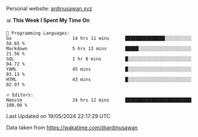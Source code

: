 Personal website: [ardinusawan.xyz](https://ardinusawan.xyz)

<!--START_SECTION:waka-->
📊 **This Week I Spent My Time On** 

```text
💬 Programming Languages: 
Go                       14 hrs 11 mins      ███████████████░░░░░░░░░░   58.65 % 
Markdown                 5 hrs 13 mins       █████░░░░░░░░░░░░░░░░░░░░   21.56 % 
SQL                      1 hr 8 mins         █░░░░░░░░░░░░░░░░░░░░░░░░   04.72 % 
YAML                     45 mins             █░░░░░░░░░░░░░░░░░░░░░░░░   03.13 % 
HTML                     43 mins             █░░░░░░░░░░░░░░░░░░░░░░░░   02.97 % 

🔥 Editors: 
Neovim                   24 hrs 12 mins      █████████████████████████   100.00 % 
```


 Last Updated on 19/05/2024 22:17:29 UTC
<!--END_SECTION:waka-->
Data taken from https://wakatime.com/@ardinusawan
